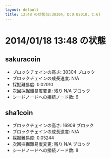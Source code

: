 ```yaml
---
layout: default
title: 13:48 の状態(B:30304, D:0.02010, C:6)
---
```

# 2014/01/18 13:48 の状態

## sakuracoin
* ブロックチェインの高さ: 30304 ブロック
* ブロックチェインの成長速度: N/A
* 採掘難易度: 0.02010
* 次回採掘難易度変更: 残り N/A ブロック
* シードノードへの接続ノード数: 6

## sha1coin
* ブロックチェインの高さ: 16909 ブロック
* ブロックチェインの成長速度: N/A
* 採掘難易度: 0.05244
* 次回採掘難易度変更: 残り N/A ブロック
* シードノードへの接続ノード数: 8